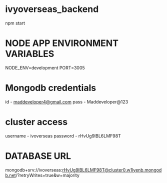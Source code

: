 # ivyoverseas_backend
npm start 


# NODE APP ENVIRONMENT VARIABLES
NODE_ENV=development
PORT=3005

# Mongodb credentials
id - maddeveloper4@gmail.com
pass - Maddeveloper@123

# cluster  access
username - ivoverseas
password - rHvUg9lBL6LMF98T

# DATABASE URL
mongodb+srv://ivoverseas:rHvUg9lBL6LMF98T@cluster0.w1lyenb.mongodb.net/?retryWrites=true&w=majority